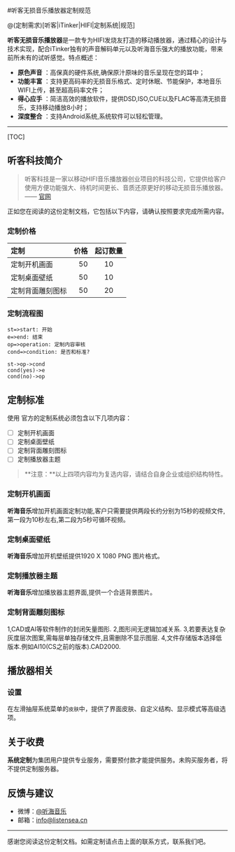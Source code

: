 #听客无损音乐播放器定制规范

@(定制需求)[听客|iTinker|HIFI|定制系统|规范]

**听客无损音乐播放器**是一款专为HIFI发烧友打造的移动播放器，通过精心的设计与技术实现，配合iTinker独有的声音解码单元以及听海音乐强大的播放功能，带来前所未有的试听感觉。特点概述：
 
- **原色声音** ：高保真的硬件系统,确保原汁原味的音乐呈现在您的耳中；
- **功能丰富** ：支持更高码率的无损音乐格式、定时休眠、节能保护，本地音乐WIFI上传，甚至超高码率文件；
- **得心应手** ：简洁高效的播放软件，提供DSD,ISO,CUE以及FLAC等高清无损音乐，支持移动播放8小时；
- **深度整合** ：支持Android系统,系统软件可以轻松管理。

-------------------

[TOC]

## 听客科技简介

> 听客科技是一家以移动HIFI音乐播放器创业项目的科技公司，它提供给客户使用方便功能强大、待机时间更长、音质还原更好的移动无损音乐播放器。    —— [官网](http://www.itinkermusic.com)

正如您在阅读的这份定制文档，它包括以下内容，请确认按照要求完成所需内容。 

### 定制价格
| 定制      |    价格| 起订数量  |
| :-------- | --------:| :--: |
| 定制开机画面  | 50 |  10   |
| 定制桌面壁纸    |   50 |  10  |
| 定制背面雕刻图标      |    50 | 20  |

### 定制流程图
```flow
st=>start: 开始
e=>end: 结束
op=>operation: 定制内容审核
cond=>condition: 是否和标准?

st->op->cond
cond(yes)->e
cond(no)->op
```

## 定制标准

使用 官方的定制系统必须包含以下几项内容：

- [ ] 定制开机画面
- [ ] 定制桌面壁纸
- [ ] 定制背面雕刻图标
- [ ] 定制播放器主题

> **注意：**以上四项内容均为复选内容，请结合自身企业或组织结构特性。

### 定制开机画面
**听海音乐**增加开机画面定制功能,客户只需要提供两段长约分别为15秒的视频文件,第一段为10秒左右,第二段为5秒可循环视频。

### 定制桌面壁纸
**听海音乐**增加开机壁纸提供1920 X 1080 PNG 图片格式。

### 定制播放器主题
**听海音乐**增加播放器主题界面,提供一个合适背景图片。

### 定制背面雕刻图标
1,CAD或AI等软件制作的封闭矢量图形.
2,图形间无逻辑加减关系.
3,若要表达复杂灰度层次图案,需每层单独存储文件,且需删除不显示图层.
4,文件存储版本选择低版本.例如AI10(CS之前的版本).CAD2000.

## 播放器相关
### 设置
在左滑抽屉系统菜单的`皮肤`中，提供了界面皮肤、自定义结构、显示模式等高级选项。


## 关于收费

**系统定制**为集团用户提供专业服务，需要预付款才能提供服务。未购买服务者，将不提供定制服务器。


## 反馈与建议
- 微博：[@听海音乐](http://weibo.com/u/)
- 邮箱：<info@listensea.cn>

---------
感谢您阅读这份定制文档。如需定制请点击上面的联系方式，联系我们吧。